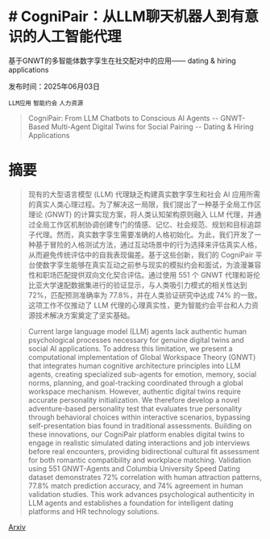 # # CogniPair：从LLM聊天机器人到有意识的人工智能代理  
基于GNWT的多智能体数字孪生在社交配对中的应用—— dating & hiring applications

发布时间：2025年06月03日

`LLM应用` `智能约会` `人力资源`

> CogniPair: From LLM Chatbots to Conscious AI Agents -- GNWT-Based Multi-Agent Digital Twins for Social Pairing -- Dating & Hiring Applications

# 摘要

> 现有的大型语言模型 (LLM) 代理缺乏构建真实数字孪生和社会 AI 应用所需的真实人类心理过程。为了解决这一局限，我们提出了一种基于全局工作区理论 (GNWT) 的计算实现方案，将人类认知架构原则融入 LLM 代理，并通过全局工作区机制协调创建专门的情感、记忆、社会规范、规划和目标追踪子代理。然而，真实数字孪生需要准确的人格初始化。为此，我们开发了一种基于冒险的人格测试方法，通过互动场景中的行为选择来评估真实人格，从而避免传统评估中的自我表现偏差。基于这些创新，我们的 CogniPair 平台使数字孪生能够在真实互动之前参与现实的模拟约会和面试，为浪漫兼容性和职场匹配提供双向文化契合评估。通过使用 551 个 GNWT 代理和哥伦比亚大学速配数据集进行的验证显示，与人类吸引力模式的相关性达到 72%，匹配预测准确率为 77.8%，并在人类验证研究中达成 74% 的一致。这项工作不仅推动了 LLM 代理的心理真实性，更为智能约会平台和人力资源技术解决方案奠定了坚实基础。

> Current large language model (LLM) agents lack authentic human psychological processes necessary for genuine digital twins and social AI applications. To address this limitation, we present a computational implementation of Global Workspace Theory (GNWT) that integrates human cognitive architecture principles into LLM agents, creating specialized sub-agents for emotion, memory, social norms, planning, and goal-tracking coordinated through a global workspace mechanism. However, authentic digital twins require accurate personality initialization. We therefore develop a novel adventure-based personality test that evaluates true personality through behavioral choices within interactive scenarios, bypassing self-presentation bias found in traditional assessments. Building on these innovations, our CogniPair platform enables digital twins to engage in realistic simulated dating interactions and job interviews before real encounters, providing bidirectional cultural fit assessment for both romantic compatibility and workplace matching. Validation using 551 GNWT-Agents and Columbia University Speed Dating dataset demonstrates 72% correlation with human attraction patterns, 77.8% match prediction accuracy, and 74% agreement in human validation studies. This work advances psychological authenticity in LLM agents and establishes a foundation for intelligent dating platforms and HR technology solutions.

[Arxiv](https://arxiv.org/abs/2506.03543)
